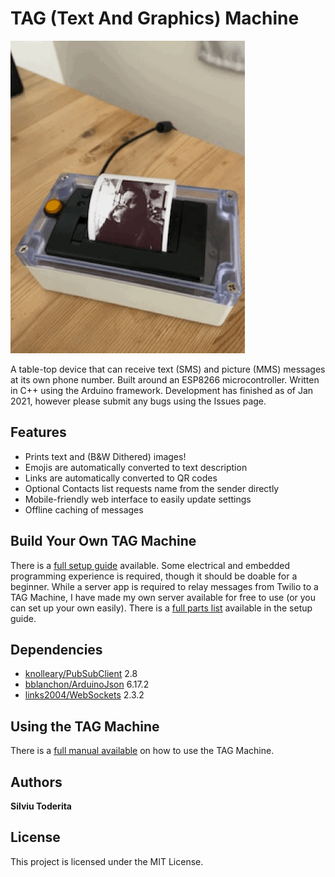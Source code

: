 # TAG (Text And Graphics) Machine
![Animated GIF of TAG Machine](https://github.com/silviu-toderita/TAG_Machine/blob/master/docs/Animated.gif?raw=true)

A table-top device that can receive text (SMS) and picture (MMS) messages at its own phone number. Built around an ESP8266 microcontroller. Written in C++ using the Arduino framework. Development has finished as of Jan 2021, however please submit any bugs using the Issues page. 


## Features

- Prints text and (B&W Dithered) images!
- Emojis are automatically converted to text description
- Links are automatically converted to QR codes
- Optional Contacts list requests name from the sender directly
- Mobile-friendly web interface to easily update settings
- Offline caching of messages


## Build Your Own TAG Machine

There is a [full setup guide](https://github.com/silviu-toderita/TAG_Machine/blob/master/SETUP.md) available. Some electrical and embedded programming experience is required, though it should be doable for a beginner. While a server app is required to relay messages from Twilio to a TAG Machine, I have made my own server available for free to use (or you can set up your own easily). There is a [full parts list](https://github.com/silviu-toderita/TAG_Machine/blob/master/SETUP.md#part-2---hardware) available in the setup guide.


## Dependencies

* [knolleary/PubSubClient](https://github.com/knolleary/pubsubclient) 2.8
* [bblanchon/ArduinoJson](https://github.com/bblanchon/ArduinoJson) 6.17.2
* [links2004/WebSockets](https://github.com/Links2004/arduinoWebSockets) 2.3.2

## Using the TAG Machine

There is a [full manual available](https://github.com/silviu-toderita/TAG_Machine/blob/master/MANUAL.md) on how to use the TAG Machine. 


## Authors

**Silviu Toderita**


## License

This project is licensed under the MIT License.
